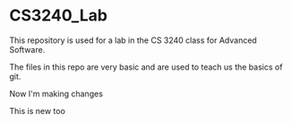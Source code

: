 CS3240_Lab
==========

This repository is used for a lab in the CS 3240 class for Advanced Software.

The files in this repo are very basic and are used to teach us the basics of git.

Now I'm making changes

This is new too
